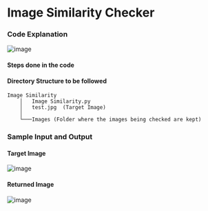 # Image Similarity Checker



### Code Explanation
![image](https://user-images.githubusercontent.com/50414959/126056150-62c1a520-8ee2-4f8e-8292-8c38e5a49b1b.png)


#### Steps done in the code


#### Directory Structure to be followed
```
Image Similarity
    │   Image Similarity.py
    │   test.jpg  (Target Image)
    │
    └───Images (Folder where the images being checked are kept)
```


### Sample Input and Output

#### Target Image
![image](https://user-images.githubusercontent.com/50414959/126056077-b7d4157a-2e60-4a07-ab49-2c7bcc8780c1.png)


#### Returned Image
![image](https://user-images.githubusercontent.com/50414959/126056081-cdcad981-c29e-491c-84a9-ec1370890760.png)
